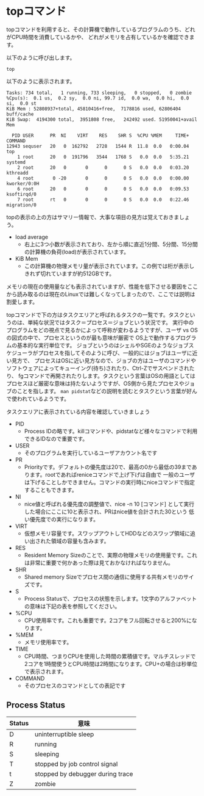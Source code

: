 # topコマンド

topコマンドを利用すると、その計算機で動作しているプログラムのうち、どれがCPU時間を消費しているかや、
どれがメモリを占有しているかを確認できます。

以下のように呼び出します。
```
top
```
以下のように表示されます。
```top - 14:57:55 up 71 days,  5:13,  4 users,  load average: 0.01, 0.02, 0.05
Tasks: 734 total,   1 running, 733 sleeping,   0 stopped,   0 zombie
%Cpu(s):  0.1 us,  0.2 sy,  0.0 ni, 99.7 id,  0.0 wa,  0.0 hi,  0.0 si,  0.0 st
KiB Mem : 52808937+total, 45810416+free,  7178816 used, 62806404 buff/cache
KiB Swap:  4194300 total,  3951808 free,   242492 used. 51950041+avail Mem

  PID USER      PR  NI    VIRT    RES    SHR S  %CPU %MEM     TIME+ COMMAND
12943 sequser   20   0  162792   2728   1544 R  11.8  0.0   0:00.04 top
    1 root      20   0  191796   3544   1768 S   0.0  0.0   5:35.21 systemd
    2 root      20   0       0      0      0 S   0.0  0.0   0:03.20 kthreadd
    4 root       0 -20       0      0      0 S   0.0  0.0   0:00.00 kworker/0:0H
    6 root      20   0       0      0      0 S   0.0  0.0   0:09.53 ksoftirqd/0
    7 root      rt   0       0      0      0 S   0.0  0.0   0:22.46 migration/0
```

topの表示の上の方はサマリー情報で、大事な項目の見方は覚えておきましょう。
- load average
  - 右上に3つ小数が表示されており、左から順に直近1分間、5分間、15分間の計算機の負荷(load)が表示されています。
- KiB Mem
  - この計算機の物理メモリ量が表示されています。この例では桁が表示しきれず切れていますが約512GBです。

メモリの現在の使用量なども表示されていますが、性能を低下させる要因をここから読み取るのは現在のLinuxでは難しくなってしまったので、ここでは説明は割愛します。

topコマンドで下の方はタスクエリアと呼ばれるタスクの一覧です。タスクというのは、単純な状況ではタスク＝プロセス＝ジョブという状況です。
実行中のプログラムをどの視点で見るかによって呼称が変わるようですが、ユーザ vs OSの図式の中で、プロセスというのが最も意味が厳密で
OS上で動作するプログラムの基本的な実行単位です。
ジョブというのはシェルやSGEのようなジョブスケジューラがプロセスを指してそのように呼び、一般的にはジョブはユーザに近い見方で、
プロセスはOSに近い見方なので、ジョブの方はユーザのコマンドやソフトウェアによってキューイング(待ち)されたり、Ctrl-Zでサスペンドされたり、
fgコマンドで再開されたりします。タスクという言葉はOSの用語としてはプロセスほど厳密な意味は持たないようですが、OS側から見たプロセスやジョブのことを指します。
```man pidstat```などの説明を読むとタスクという言葉が好んで使われているようです。

タスクエリアに表示されている内容を確認していきましょう
- PID
  - Process IDの略です。killコマンドや、pidstatなど様々なコマンドで利用できるIDなので重要です。
- USER
  - そのプログラムを実行しているユーザアカウント名です
- PR
  - Priorityです。デフォルトの優先度は20で、最高の0から最低の39まであります。rootであればreniceコマンドで上げ下げは自由で
    一般のユーザは下げることしかできません。コマンドの実行時にniceコマンドで指定することもできます。
- NI
  - nice値と呼ばれる優先度の調整値で、nice -n 10 [コマンド] として実行した場合にここに10と表示され、PRはnice値を合計された30という
    低い優先度での実行になります。
- VIRT
  - 仮想メモリ容量です。スワップアウトしてHDDなどのスワップ領域に追い出された領域の容量も含みます。
- RES
  - Resident Memory Sizeのことで、実際の物理メモリの使用量です。これは非常に重要で何かあった際は見ておかなければなりません。
- SHR
  - Shared memory Sizeでプロセス間の通信に使用する共有メモリのサイズです。
- S
  - Process Statusで、プロセスの状態を示します。1文字のアルファベットの意味は下記の表を参照してください。
- %CPU
  - CPU使用率です。これも重要です。2コアをフル回転させると200%になります。
- %MEM
  - メモリ使用率です。
- TIME
  - CPU時間、つまりCPUを使用した時間の累積値です。マルチスレッドで2コアを1時間使うとCPU時間は2時間になります。CPU+の場合は秒単位で表示されます。
- COMMAND
  - そのプロセスのコマンドとしての表記です

## Process Status
|Status | 意味 |
| ------------- | ------------- |
| D | uninterruptible sleep|
| R | running |
| S | sleeping|
| T | stopped by job control signal|
| t | stopped by debugger during trace|
| Z | zombie|
